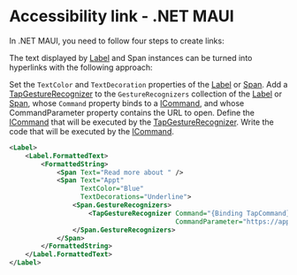 # Accessibility link - .NET MAUI

In .NET MAUI, you need to follow four steps to create links:

The text displayed by [Label](https://learn.microsoft.com/en-us/dotnet/api/microsoft.maui.controls.label) and Span instances can be turned into hyperlinks with the following approach:

Set the `TextColor` and `TextDecoration` properties of the [Label](https://learn.microsoft.com/en-us/dotnet/api/microsoft.maui.controls.label) or [Span](https://learn.microsoft.com/en-us/dotnet/api/microsoft.maui.controls.span).
Add a [TapGestureRecognizer](https://learn.microsoft.com/en-us/dotnet/api/microsoft.maui.controls.tapgesturerecognizer) to the `GestureRecognizers` collection of the [Label](https://learn.microsoft.com/en-us/dotnet/api/microsoft.maui.controls.label) or [Span](https://learn.microsoft.com/en-us/dotnet/api/microsoft.maui.controls.span), whose `Command` property binds to a [ICommand](https://learn.microsoft.com/en-us/dotnet/api/system.windows.input.icommand), and whose CommandParameter property contains the URL to open.
Define the [ICommand](https://learn.microsoft.com/en-us/dotnet/api/system.windows.input.icommand) that will be executed by the [TapGestureRecognizer](https://learn.microsoft.com/en-us/dotnet/api/microsoft.maui.controls.tapgesturerecognizer).
Write the code that will be executed by the [ICommand](https://learn.microsoft.com/en-us/dotnet/api/system.windows.input.icommand).

```xml
<Label>
    <Label.FormattedText>
        <FormattedString>
            <Span Text="Read more about " />
            <Span Text="Appt"
                  TextColor="Blue"
                  TextDecorations="Underline">
                <Span.GestureRecognizers>
                    <TapGestureRecognizer Command="{Binding TapCommand}"
                                          CommandParameter="https://appt.org" />
                </Span.GestureRecognizers>
            </Span>
        </FormattedString>
    </Label.FormattedText>
</Label>
```